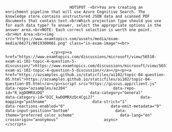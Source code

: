 <p class="card-text">
							
								HOTSPOT -<br>You are creating an enrichment pipeline that will use Azure Cognitive Search. The knowledge store contains unstructured JSON data and scanned PDF documents that contain text.<br>Which projection type should you use for each data type? To answer, select the appropriate options in the answer area.<br>NOTE: Each correct selection is worth one point.<br>Hot Area:<br><img src="https://www.examtopics.com/assets/media/exam-media/04271/0019300001.png" class="in-exam-image"><br>
							
						</p><p><a href="https://www.examtopics.com/discussions/microsoft/view/56510-exam-ai-102-topic-4-question-5-discussion/">https://www.examtopics.com/discussions/microsoft/view/56510-exam-ai-102-topic-4-question-5-discussion/</a></p><p><a href="https://azsamples.github.io/staticfiles/ai102/topic-04-question-05.html">https://azsamples.github.io/staticfiles/ai102/topic-04-question-05.html</a></p><script src="https://giscus.app/client.js"                    data-repo="azsamples/az204"                    data-repo-id="R_kgDOMRXzDQ"                    data-category="General"                    data-category-id="DIC_kwDOMRXzDc4Cgi27"                    data-mapping="pathname"                    data-strict="1"                    data-reactions-enabled="0"                    data-emit-metadata="0"                    data-input-position="bottom"                    data-theme="preferred_color_scheme"                    data-lang="en"                    crossorigin="anonymous"                    async>                    </script>